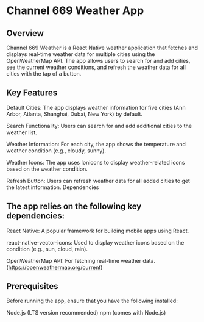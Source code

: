 # Channel 669 Weather App
## Overview
Channel 669 Weather is a React Native weather application that fetches and displays real-time weather data for multiple cities using the OpenWeatherMap API. The app allows users to search for and add cities, see the current weather conditions, and refresh the weather data for all cities with the tap of a button.

## Key Features
Default Cities: 
The app displays weather information for five cities (Ann Arbor, Atlanta, Shanghai, Dubai, New York) by default.

Search Functionality: 
Users can search for and add additional cities to the weather list.

Weather Information: 
For each city, the app shows the temperature and weather condition (e.g., cloudy, sunny).

Weather Icons: 
The app uses Ionicons to display weather-related icons based on the weather condition.

Refresh Button: 
Users can refresh weather data for all added cities to get the latest information.
Dependencies

## The app relies on the following key dependencies:
React Native: 
A popular framework for building mobile apps using React.

react-native-vector-icons: 
Used to display weather icons based on the condition (e.g., sun, cloud, rain).

OpenWeatherMap API: 
For fetching real-time weather data.(https://openweathermap.org/current) 

## Prerequisites
Before running the app, ensure that you have the following installed:

Node.js (LTS version recommended)
npm (comes with Node.js)
